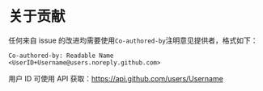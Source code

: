 # 关于贡献

任何来自 issue 的改进均需要使用`Co-authored-by`注明意见提供者，格式如下：

```plain
Co-authored-by: Readable Name <UserID+Username@users.noreply.github.com>
```

用户 ID 可使用 API 获取：<https://api.github.com/users/Username>
